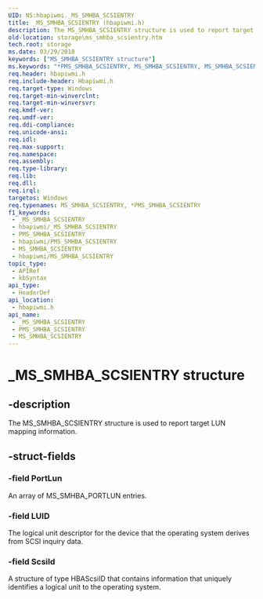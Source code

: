 ```yaml
---
UID: NS:hbapiwmi._MS_SMHBA_SCSIENTRY
title: _MS_SMHBA_SCSIENTRY (hbapiwmi.h)
description: The MS_SMHBA_SCSIENTRY structure is used to report target LUN mapping information.
old-location: storage\ms_smhba_scsientry.htm
tech.root: storage
ms.date: 03/29/2018
keywords: ["MS_SMHBA_SCSIENTRY structure"]
ms.keywords: "*PMS_SMHBA_SCSIENTRY, MS_SMHBA_SCSIENTRY, MS_SMHBA_SCSIENTRY structure [Storage Devices], PMS_SMHBA_SCSIENTRY, PMS_SMHBA_SCSIENTRY structure pointer [Storage Devices], _MS_SMHBA_SCSIENTRY, hbapiwmi/MS_SMHBA_SCSIENTRY, hbapiwmi/PMS_SMHBA_SCSIENTRY, storage.ms_smhba_scsientry, structs-Fibre_95d0f020-6910-4764-9234-181b525abf5b.xml"
req.header: hbapiwmi.h
req.include-header: Hbapiwmi.h
req.target-type: Windows
req.target-min-winverclnt: 
req.target-min-winversvr: 
req.kmdf-ver: 
req.umdf-ver: 
req.ddi-compliance: 
req.unicode-ansi: 
req.idl: 
req.max-support: 
req.namespace: 
req.assembly: 
req.type-library: 
req.lib: 
req.dll: 
req.irql: 
targetos: Windows
req.typenames: MS_SMHBA_SCSIENTRY, *PMS_SMHBA_SCSIENTRY
f1_keywords:
 - _MS_SMHBA_SCSIENTRY
 - hbapiwmi/_MS_SMHBA_SCSIENTRY
 - PMS_SMHBA_SCSIENTRY
 - hbapiwmi/PMS_SMHBA_SCSIENTRY
 - MS_SMHBA_SCSIENTRY
 - hbapiwmi/MS_SMHBA_SCSIENTRY
topic_type:
 - APIRef
 - kbSyntax
api_type:
 - HeaderDef
api_location:
 - hbapiwmi.h
api_name:
 - _MS_SMHBA_SCSIENTRY
 - PMS_SMHBA_SCSIENTRY
 - MS_SMHBA_SCSIENTRY
---
```


# _MS_SMHBA_SCSIENTRY structure


## -description

The MS_SMHBA_SCSIENTRY structure is used to report target LUN mapping information.

## -struct-fields

### -field PortLun

An array of MS_SMHBA_PORTLUN entries.

### -field LUID

The logical unit descriptor for the device that the operating system derives from SCSI inquiry data.

### -field ScsiId

A structure of type HBAScsiID that contains information that uniquely identifies a logical unit to the operating system.

